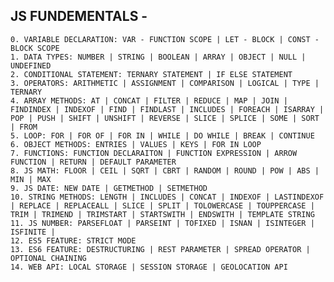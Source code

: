 ## JS FUNDEMENTALS -

    0. VARIABLE DECLARATION: VAR - FUNCTION SCOPE | LET - BLOCK | CONST - BLOCK SCOPE
    1. DATA TYPES: NUMBER | STRING | BOOLEAN | ARRAY | OBJECT | NULL | UNDEFINED
    2. CONDITIONAL STATEMENT: TERNARY STATEMENT | IF ELSE STATEMENT
    3. OPERATORS: ARITHMETIC | ASSIGNMENT | COMPARISON | LOGICAL | TYPE | TERNARY
    4. ARRAY METHODS: AT | CONCAT | FILTER | REDUCE | MAP | JOIN | FINDINDEX | INDEXOF | FIND | FINDLAST | INCLUDES | FOREACH | ISARRAY | POP | PUSH | SHIFT | UNSHIFT | REVERSE | SLICE | SPLICE | SOME | SORT | FROM
    5. LOOP: FOR | FOR OF | FOR IN | WHILE | DO WHILE | BREAK | CONTINUE
    6. OBJECT METHODS: ENTRIES | VALUES | KEYS | FOR IN LOOP
    7. FUNCTIONS: FUNCTION DECLARAITON | FUNCTION EXPRESSION | ARROW FUNCTION | RETURN | DEFAULT PARAMETER
    8. JS MATH: FLOOR | CEIL | SQRT | CBRT | RANDOM | ROUND | POW | ABS | MIN | MAX
    9. JS DATE: NEW DATE | GETMETHOD | SETMETHOD
    10. STRING METHODS: LENGTH | INCLUDES | CONCAT | INDEXOF | LASTINDEXOF | REPLACE | REPLACEALL | SLICE | SPLIT | TOLOWERCASE | TOUPPERCASE | TRIM | TRIMEND | TRIMSTART | STARTSWITH | ENDSWITH | TEMPLATE STRING
    11. JS NUMBER: PARSEFLOAT | PARSEINT | TOFIXED | ISNAN | ISINTEGER | ISFINITE |
    12. ES5 FEATURE: STRICT MODE
    13. ES6 FEATURE: DESTRUCTURING | REST PARAMETER | SPREAD OPERATOR | OPTIONAL CHAINING
    14. WEB API: LOCAL STORAGE | SESSION STORAGE | GEOLOCATION API
